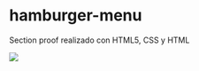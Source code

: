 
# hamburger-menu
Section proof realizado con HTML5, CSS y HTML

![](https://i.ibb.co/F0pSLqp/tarjetas.jpg)
